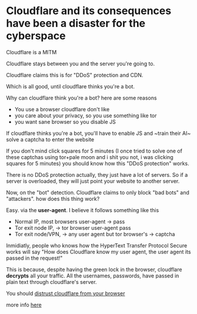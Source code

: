 # Cloudflare and its consequences have been a disaster for the cyberspace

Cloudflare is a MITM

Cloudflare stays between you and the server you're going to.

Cloudflare claims this is for "DDoS" protection and CDN.

Which is all good, until cloudflare thinks you're a bot.

Why can cloudflare think you're a bot? here are some reasons

* You use a browser cloudflare don't like
* you care about your privacy, so you use something like tor
* you want sane browser so you disable JS

If cloudflare thinks you're a bot, you'll have to enable JS and ~train
their AI~ solve a captcha to enter the website

If you don't mind click squares for 5 minutes (I once tried to solve
one of these captchas using tor+pale moon and i shit you not, i was
clicking squares for 5 minutes) you should know how this "DDoS
protection" works.

There is no DDoS protection actually, they just have a lot of
servers. So if a server is overloaded, they will just point your
website to another server.

Now, on the "bot" detection. Cloudflare claims to only block "bad
bots" and "attackers". how does this thing work?

Easy. via the **user-agent**. I believe it follows something like this

* Normal IP, most browsers user-agent -> pass
* Tor exit node IP, -> tor browser user-agent pass
* Tor exit node/VPN, -> any user agent but tor browser's -> captcha

Inmidiatly, people who knows how the HyperText Transfer Protocol
Secure works will say "How does Cloudflare know my user agent, the
user agent its passed in the request!"

This is because, despite having the green lock in the browser,
cloudflare **decrypts** all your traffic. All the usernames,
passwords, have passed in plain text through cloudflare's server.


You should [distrust cloudflare from your browser](/guides/distrust_cloudflare)

more info [here](https://git.fuwafuwa.moe/you/stop_cloudflare)
